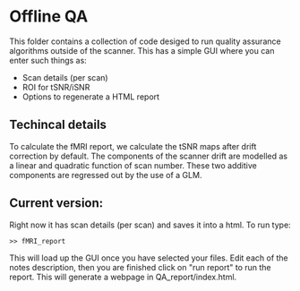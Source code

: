 # Offline QA

This folder contains a collection of code desiged to run quality assurance algorithms outside of the scanner. This has a simple GUI where you can enter such things as:

- Scan details (per scan)
- ROI for tSNR/iSNR
- Options to regenerate a HTML report

## Techincal details
To calculate the fMRI report, we calculate the tSNR maps after drift correction by default. The components of the scanner drift are modelled as a linear and quadratic function of scan number. These two additive components are regressed out by the use of a GLM.

## Current version:

Right now it has scan details (per scan) and saves it into a html. To run type:

	>> fMRI_report
	
This will load up the GUI once you have selected your files. Edit each of the notes
description, then you are finished click on "run report" to run the report. This will
generate a webpage in QA_report/index.html.


